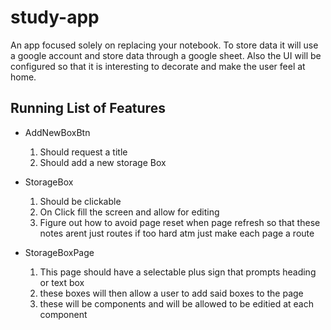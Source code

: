 # study-app
An app focused solely on replacing your notebook. To store data it will use a google account and store data through a google sheet. Also the UI will be configured so that it is interesting to decorate and make the user feel at home.

## Running List of Features

- AddNewBoxBtn
    1. Should request a title
    2. Should add a new storage Box

- StorageBox
    1. Should be clickable
    2. On Click fill the screen and allow for editing 
    3. Figure out how to avoid page reset when page refresh so that these notes arent just routes if too hard atm just make each page a route

- StorageBoxPage
    1. This page should have a selectable plus sign that prompts heading or text box
    2. these boxes will then allow a user to add said boxes to the page 
    3. these will be components and will be allowed to be editied at each component